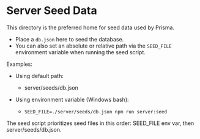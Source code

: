 # Server Seed Data

This directory is the preferred home for seed data used by Prisma.

- Place a `db.json` here to seed the database.
- You can also set an absolute or relative path via the `SEED_FILE` environment variable when running the seed script.

Examples:

- Using default path:
  - server/seeds/db.json

- Using environment variable (Windows bash):
  - `SEED_FILE=./server/seeds/db.json npm run server:seed`

The seed script prioritizes seed files in this order: SEED_FILE env var, then server/seeds/db.json.
